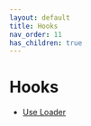 ```yaml
---
layout: default
title: Hooks
nav_order: 11
has_children: true
---
```


# Hooks

- [Use Loader](use-loader.md)
